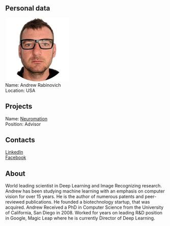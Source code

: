 ## Personal data
![andrew rabinovich photo](photo/andrew_rabinovich.png)  
Name:   Andrew Rabinovich  
Location: USA  
## Projects 
Name: [Neuromation](../projects/neuromation.md)  
Position: Advisor   
## Contacts
[LinkedIn](https://www.linkedin.com/in/andrew-rabinovich-28556014/)  
[Facebook](https://www.facebook.com/andrew.rabinovich.10)
## About
World leading scientist in Deep Learning and Image Recognizing research. Andrew has been studying machine learning with an emphasis on computer vision for over 15 years. He is the author of numerous patents and peer-reviewed publications. He founded a biotechnology startup, that was acquired. Andrew Received a PhD in Computer Science from the University of California, San Diego in 2008. Worked for years on leading R&D position in Google, Magic Leap where he is currently Director of Deep Learning.
